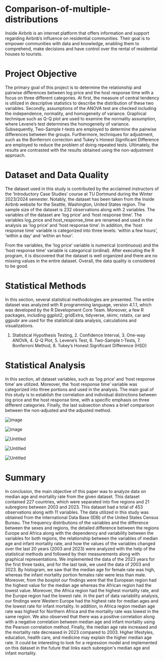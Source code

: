 # Comparison-of-multiple-distributions
Inside Airbnb is an internet platform that offers information and support regarding Airbnb’s influence on residential communities. Their goal is to empower communities with data and knowledge, enabling them to comprehend, make decisions and have control over the rental of residential houses to tourists.

# Project Objective
The primary goal of this project is to determine the relationship and pairwise differences between log price and the host response time with a focus on three different categories. At first, the measure of central tendency is utilized in descriptive statistics to describe the distribution of these two variables. Secondly, assumptions of the ANOVA test are checked including the independence, normality, and homogeneity of variance. Graphical technique such as Q-Q plot are used to examine the normality assumption, where Levene’s test determines the homogeneity of variance. Subsequently, Two-Sample $t$-tests are employed to determine the pairwise differences between the groups. Furthermore, techniques for adjustment, such as the Bonferroni correction and Tukey's Honest Significant Difference are employed to reduce the problem of doing repeated tests. Ultimately, the results are contrasted with the results obtained using the non-adjustment approach.

# Dataset and Data Quality
The dataset used in this study is contributed by the acclaimed instructors of the ‘Introductory Case Studies’ course at TU Dortmund during the Winter 2023/2024 semester. Notably, the dataset has been taken from the Inside Airbnb website for the Seattle, Washington, United States region. The sample size of the dataset is 232 observations along with 2 variables. The variables of the dataset are ‘log price’ and ‘host response time’. The variables log_price and host_response_time are renamed and used in the analysis as ‘log price’ and ‘host response time’. In addition, the ‘host response time’ variable is categorized into three levels: ‘within a few hours’, ‘within a day’ and ‘within an hour’. 

From the variables, the ‘log price’ variable is numerical (continuous) and the ‘host response time’ variable is categorical (ordinal). After executing the R program, it is discovered that the dataset is well organized and there are no missing values in the entire dataset. Overall, the data quality is considered to be good.

# Statistical Methods
In this section, several statistical methodologies are presented. The entire dataset was analyzed with R programming language, version 4.1.1, which was developed by the R Development Core Team. Moreover, a few R packages, including ggplot2, gridExtra, tidyverse, skimr, rstatix, car and ggpubr are used for the statistical data analysis, calculations and visualizations.
1.  Statistical Hypothesis Testing, 2. Confidence Interval, 3. One-way ANOVA, 4. Q-Q Plot, 5. Levene’s Test, 6. Two-Sample t-Tests, 7. Bonferroni Method, 8. Tukey’s Honest Significant Difference (HSD)

# Statistical Analysis
In this section, all dataset variables, such as ‘log price’ and ‘host response time’ are utilized. Moreover, the ‘host response time’ variable was categorized into three portions and used in the analysis. The main goal of this study is to establish the correlation and individual distinctions between log price and the host response time, with a specific emphasis on three different categories. Finally, the last subsection shows a brief comparison between the non-adjusted and the adjusted method.

![image](https://github.com/jishan900/Comparison-of-multiple-distributions/assets/32738421/08bbd2ad-3087-46a5-8ce2-d499fe2f8cfa)

![image](https://github.com/jishan900/Comparison-of-multiple-distributions/assets/32738421/f8ae1818-6274-481b-bc70-aa75eb4e72f1)

![Untitled](https://github.com/jishan900/Descriptive-analysis-of-demographic-data-using-the-U.S.-Census-Bureau-dataset/assets/32738421/ff8ba8e1-ac6b-49ac-9665-aebd70eb724c)

![Untitled](https://github.com/jishan900/Descriptive-analysis-of-demographic-data-using-the-U.S.-Census-Bureau-dataset/assets/32738421/8b49e25d-e824-4329-8161-44957df66663)

![Untitled](https://github.com/jishan900/Descriptive-analysis-of-demographic-data-using-the-U.S.-Census-Bureau-dataset/assets/32738421/48aa4675-0e7a-4f03-ab49-3b0d4924ecfb)

# Summary 
In conclusion, the main objective of this paper was to analyze data on median age and mortality rate from the given dataset. This dataset contained 227 countries, which were separated into five regions and 21 subregions between 2003 and 2023. This dataset had a total of 453 observations along with 11 variables. The data utilized in this study was obtained from the International Data Base (IDB) of the United States Census Bureau. The frequency distributions of the variables and the difference between the sexes and regions, the detailed difference between the regions Europe and Africa along with the dependency and variability between the variables for both regions, the relationship between the variables of median age and infant mortality rate, and how the values of the variables changed over the last 20 years (2003 and 2023) were analyzed with the help of the statistical methods and followed by their measurements along with graphical representations. We implemented the data of the 2023 years for the first three tasks, and for the last task, we used the data of 2003 and 2023. By histogram, we saw that the median age for female rate was high, whereas the infant mortality portion females rate were less than male. Moreover, from the boxplot our findings were that the European region had the highest value for the median age whereas the African region had the lowest value. Moreover, the Africa region had the highest mortality rate, and the Europe region had the lowest rate. In the part of data variability analysis, our findings were Western Europe had the highest rate for median ages and the lowest rate for infant mortality. In addition, in Africa region median age rate was highest for Northern Africa and the mortality rate was lowest in the same region. We also observed that there was a positive correlation along with a negative correlation between median age and infant mortality using the Pearson correlation method. Finally, the median age rate increased and the mortality rate decreased in 2023 compared to 2003. Higher lifestyles, education, health care, and medicine may explain the higher median age rate. It could be interesting to look for a regression model and implemented on this dataset in the future that links each subregion's median age and infant mortality.
